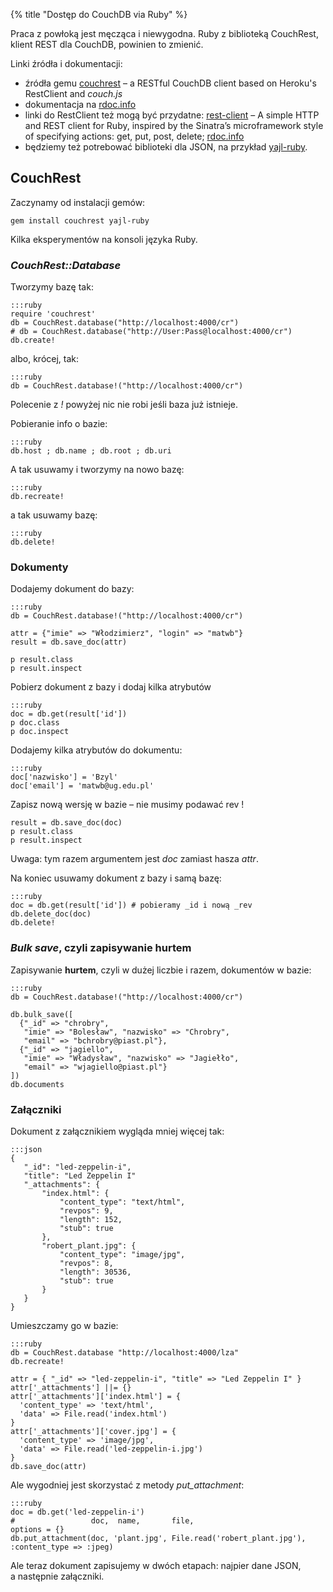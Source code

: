{% title "Dostęp do CouchDB via Ruby" %}

Praca z powłoką jest męcząca i niewygodna. Ruby z biblioteką
CouchRest, klient REST dla CouchDB, powinien to zmienić.

Linki źródła i dokumentacji:

* źródła gemu [couchrest](http://github.com/couchrest/couchrest) –
  a RESTful CouchDB client based on Heroku's RestClient and *couch.js*
* dokumentacja na [rdoc.info](http://rdoc.info/projects/couchrest/couchrest)
* linki do RestClient też mogą być przydatne:
  [rest-client](http://github.com/archiloque/rest-client) –
  A simple HTTP and REST client for Ruby, inspired by the Sinatra’s
  microframework style of specifying actions: get, put, post, delete;
  [rdoc.info](http://rdoc.info/projects/archiloque/rest-client)
* będziemy też potrebować biblioteki dla JSON, na przykład
  [yajl-ruby](https://github.com/brianmario/yajl-ruby).


## CouchRest

Zaczynamy od instalacji gemów:

    gem install couchrest yajl-ruby

Kilka eksperymentów na konsoli języka Ruby.


### *CouchRest::Database*

Tworzymy bazę tak:

    :::ruby
    require 'couchrest'
    db = CouchRest.database("http://localhost:4000/cr")
    # db = CouchRest.database("http://User:Pass@localhost:4000/cr")
    db.create!

albo, krócej, tak:

    :::ruby
    db = CouchRest.database!("http://localhost:4000/cr")

Polecenie z *!* powyżej nic nie robi jeśli baza już istnieje.

Pobieranie info o bazie:

    :::ruby
    db.host ; db.name ; db.root ; db.uri

A tak usuwamy i tworzymy na nowo bazę:

    :::ruby
    db.recreate!

a tak usuwamy bazę:

    :::ruby
    db.delete!


### Dokumenty

Dodajemy dokument do bazy:

    :::ruby
    db = CouchRest.database!("http://localhost:4000/cr")

    attr = {"imie" => "Włodzimierz", "login" => "matwb"}
    result = db.save_doc(attr)

    p result.class
    p result.inspect

Pobierz dokument z bazy i dodaj kilka atrybutów

    :::ruby
    doc = db.get(result['id'])
    p doc.class
    p doc.inspect

Dodajemy kilka atrybutów do dokumentu:

    :::ruby
    doc['nazwisko'] = 'Bzyl'
    doc['email'] = 'matwb@ug.edu.pl'

Zapisz nową wersję w bazie – nie musimy podawać rev !

    result = db.save_doc(doc)
    p result.class
    p result.inspect

Uwaga: tym razem argumentem jest *doc* zamiast hasza *attr*.

Na koniec usuwamy dokument z bazy i samą bazę:

    :::ruby
    doc = db.get(result['id']) # pobieramy _id i nową _rev
    db.delete_doc(doc)
    db.delete!


### *Bulk save*, czyli zapisywanie hurtem

Zapisywanie **hurtem**, czyli w dużej liczbie i razem, dokumentów w bazie:

    :::ruby
    db = CouchRest.database!("http://localhost:4000/cr")

    db.bulk_save([
      {"_id" => "chrobry",
       "imie" => "Bolesław", "nazwisko" => "Chrobry",
       "email" => "bchrobry@piast.pl"},
      {"_id" => "jagiello",
       "imie" => "Władysław", "nazwisko" => "Jagiełło",
       "email" => "wjagiello@piast.pl"}
    ])
    db.documents


### Załączniki

Dokument z załącznikiem wygląda mniej więcej tak:

    :::json
    {
       "_id": "led-zeppelin-i",
       "title": "Led Zeppelin I"
       "_attachments": {
           "index.html": {
               "content_type": "text/html",
               "revpos": 9,
               "length": 152,
               "stub": true
           },
           "robert_plant.jpg": {
               "content_type": "image/jpg",
               "revpos": 8,
               "length": 30536,
               "stub": true
           }
       }
    }

Umieszczamy go w bazie:

    :::ruby
    db = CouchRest.database "http://localhost:4000/lza"
    db.recreate!

    attr = { "_id" => "led-zeppelin-i", "title" => "Led Zeppelin I" }
    attr['_attachments'] ||= {}
    attr['_attachments']['index.html'] = {
      'content_type' => 'text/html',
      'data' => File.read('index.html')
    }
    attr['_attachments']['cover.jpg'] = {
      'content_type' => 'image/jpg',
      'data' => File.read('led-zeppelin-i.jpg')
    }
    db.save_doc(attr)

Ale wygodniej jest skorzystać z metody *put_attachment*:

    :::ruby
    doc = db.get('led-zeppelin-i')
    #                 doc,  name,       file,                          options = {}
    db.put_attachment(doc, 'plant.jpg', File.read('robert_plant.jpg'), :content_type => :jpeg)

Ale teraz dokument zapisujemy w dwóch etapach: najpier dane JSON,
a następnie załączniki.
